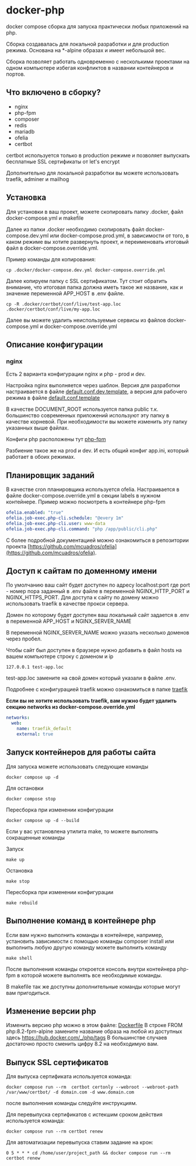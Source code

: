 # docker-php

docker compose сборка для запуска практически любых приложений на php.

Сборка создавалась для локальной разработки и для production режима. Основана на *-alpine образах и имеет небольшой вес.

Сборка позволяет работать одновременно с несколькими проектами на одном компьютере избегая конфликтов в названии
контейнеров и портов.

## Что включено в сборку?

- nginx
- php-fpm
- composer
- redis
- mariadb
- ofelia
- certbot

certbot используется только в production режиме и позволяет выпускать бесплатные SSL сертификаты от let's encrypt

Дополнительно для локальной разработки вы можете использовать traefik, adminer и mailhog

## Установка

Для установки в ваш проект, можете скопировать папку .docker, файл docker-compose.yml и makefile

Далее из папки .docker необходимо скопировать файл docker-compose.dev.yml или docker-compose.prod.yml, в зависимости от того, в каком режиме вы хотите развернуть проект, и переименовать итоговый файл в docker-compose.override.yml.

Пример команды для копирования:

```shell
cp .docker/docker-compose.dev.yml docker-compose.override.yml
```

Далее копируем папку с SSL сертификатом. Тут стоит обратить внимание, что итоговая папка должна иметь такое же название, как и значение переменной APP_HOST в .env файле.

```shell
cp -R .docker/certbot/conf/live/test-app.loc .docker/certbot/conf/live/my-app.loc
```

Далее вы можете удалить неиспользуемые сервисы из файлов docker-compose.yml и docker-compose.override.yml


## Описание конфигурации

### nginx

Есть 2 варианта конфигурации nginx и php - prod и dev.

Настройка nginx выполняется через шаблон. Версия для разработки настраивается в файле [default.conf.dev.template](.docker/nginx/default.conf.dev.template),
а версия для рабочего режима в файле [default.conf.template](.docker/nginx/default.conf.template)

В качестве DOCUMENT_ROOT используется папка public т.к. большинство современных приложений используют эту папку в
качестве корневой.
При необходимости вы можете изменить эту папку указанных выше файлах.


Конфиги php расположены тут [php-fpm](.docker/php-fpm)

Разбиение такое же на prod и dev. И есть общий конфиг app.ini, который работает в обоих режимах.

## Планировщик заданий

В качестве cron планировщика используется ofelia. Настраивается в файле docker-compose.override.yml в секции labels в нужном контейнере.
Пример можно посмотреть в контейнере php-fpm

```yaml
ofelia.enabled: "true"
ofelia.job-exec.php-cli.schedule: "@every 1m"
ofelia.job-exec.php-cli.user: www-data
ofelia.job-exec.php-cli.command: "php /app/public/cli.php"
```

С более подробной документацией можно ознакомиться в репозитории
проекта [https://github.com/mcuadros/ofelia](https://github.com/mcuadros/ofelia).

## Доступ к сайтам по доменному имени

По умолчанию ваш сайт будет доступен по адресу localhost:port где port - номер пора заданный в .env файле в переменной
NGINX_HTTP_PORT и NGINX_HTTPS_PORT.
Для доступа к сайту по домену можно использовать traefik в качестве прокси сервера.

Домен по которому будет доступен ваш локальный сайт задается в .env в переменной APP_HOST и NGINX_SERVER_NAME

В переменной NGINX_SERVER_NAME можно указать несколько доменов через пробел.

Чтобы сайт был доступен в браузере нужно добавить в файл hosts на вашем компьютере строку с доменом и ip

`127.0.0.1 test-app.loc`

test-app.loc замените на свой домен который указали в файле .env.

Подробнее с конфигурацией traefik можно ознакомиться в папке [traefik](traefik/README.md)

**Если вы не хотите использовать traefik, вам нужно будет удалить секцию networks из docker-compose.override.yml**

```yaml
networks:
  web:
    name: traefik_default
    external: true
```

## Запуск контейнеров для работы сайта

Для запуска можете использовать следующие команды

```shell
docker compose up -d
```

Для остановки

```shell
docker compose stop
```

Пересборка при изменении конфигурации

```shell
docker compose up -d --build
```

Если у вас установлена утилита make, то можете выполнять сокращенные команды

Запуск

```shell
make up
```

Остановка

```shell
make stop
```

Пересборка при изменении конфигурации

```shell
make rebuild
```

## Выполнение команд в контейнере php

Если вам нужно выполнить команды в контейнере, например, установить зависимости с помощью команды composer install или
выполнить любую другую команду можете выполнить команду

```shell
make shell
```

После выполнения команды откроется консоль внутри контейнера php-fpm в которой можете выполнять все необходимые команды.

В makefile так же доступны дополнительные команды которые могут вам пригодиться.

## Изменение версии php

Изменить версию php можно в этом файле: [Dockerfile](.docker%2Fphp-fpm%2FDockerfile)
В строке FROM php:8.2-fpm-alpine замените название образа на любой из доступных здесь https://hub.docker.com/_/php/tags
В большинстве случаев достаточно просто сменить цифру 8.2 на необходимую вам.

## Выпуск SSL сертификатов

Для выпуска сертификата используется команда:

```shell
docker compose run --rm  certbot certonly --webroot --webroot-path /var/www/certbot/ -d domain.com -d www.domain.com
```

после выполнения команды следуйте инструкциям.

Для перевыпуска сертификатов с истекшим сроком действия используется команда:

```shell
docker compose run --rm certbot renew
```

Для автоматизации перевыпуска ставим задание на крон:

`0 5 * * * cd /home/user/project_path && docker compose run --rm certbot renew`